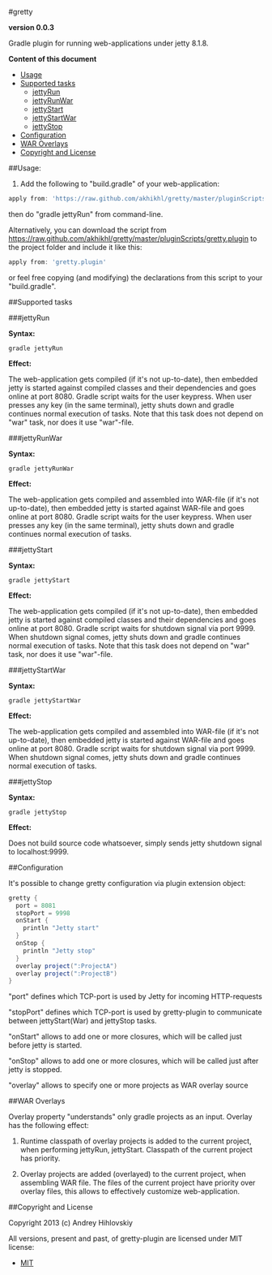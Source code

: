 #gretty

**version 0.0.3**

Gradle plugin for running web-applications under jetty 8.1.8.

**Content of this document**

* [Usage](#usage)
* [Supported tasks](#supported-tasks)
  * [jettyRun](#jettyrun)
  * [jettyRunWar](#jettyrunwar)
  * [jettyStart](#jettystart)
  * [jettyStartWar](#jettystartwar)
  * [jettyStop](#jettystop)
* [Configuration](#configuration)
* [WAR Overlays](#war-overlays)
* [Copyright and License](#copyright-and-license)

##Usage:

1. Add the following to "build.gradle" of your web-application:


```groovy
apply from: 'https://raw.github.com/akhikhl/gretty/master/pluginScripts/gretty.plugin'
```

then do "gradle jettyRun" from command-line.

Alternatively, you can download the script from https://raw.github.com/akhikhl/gretty/master/pluginScripts/gretty.plugin 
to the project folder and include it like this:

```groovy
apply from: 'gretty.plugin'
```

or feel free copying (and modifying) the declarations from this script to your "build.gradle".

##Supported tasks

###jettyRun

**Syntax:**

```shell
gradle jettyRun
```

**Effect:**

The web-application gets compiled (if it's not up-to-date), then embedded jetty is started
against compiled classes and their dependencies and goes online at port 8080. 
Gradle script waits for the user keypress. When user presses any key 
(in the same terminal), jetty shuts down and gradle continues normal execution of tasks.
Note that this task does not depend on "war" task, nor does it use "war"-file.

###jettyRunWar

**Syntax:**

```shell
gradle jettyRunWar
```

**Effect:**

The web-application gets compiled and assembled into WAR-file (if it's not up-to-date), then embedded jetty is started
against WAR-file and goes online at port 8080. Gradle script waits for the user keypress. When user presses any key 
(in the same terminal), jetty shuts down and gradle continues normal execution of tasks.

###jettyStart

**Syntax:**

```shell
gradle jettyStart
```

**Effect:**

The web-application gets compiled (if it's not up-to-date), then embedded jetty is started
against compiled classes and their dependencies and goes online at port 8080. 
Gradle script waits for shutdown signal via port 9999.
When shutdown signal comes, jetty shuts down and gradle continues normal execution of tasks.
Note that this task does not depend on "war" task, nor does it use "war"-file.

###jettyStartWar

**Syntax:**

```shell
gradle jettyStartWar
```

**Effect:**

The web-application gets compiled and assembled into WAR-file (if it's not up-to-date), then embedded jetty is started
against WAR-file and goes online at port 8080. Gradle script waits for shutdown signal via port 9999.
When shutdown signal comes, jetty shuts down and gradle continues normal execution of tasks.

###jettyStop

**Syntax:**

```shell
gradle jettyStop
```

**Effect:**

Does not build source code whatsoever, simply sends jetty shutdown signal to localhost:9999.

##Configuration

It's possible to change gretty configuration via plugin extension object:

```groovy
gretty {
  port = 8081
  stopPort = 9998
  onStart {
    println "Jetty start"
  }
  onStop {
    println "Jetty stop"
  }
  overlay project(":ProjectA")
  overlay project(":ProjectB")
}
```

"port" defines which TCP-port is used by Jetty for incoming HTTP-requests

"stopPort" defines which TCP-port is used by gretty-plugin to communicate between jettyStart(War) and jettyStop tasks.

"onStart" allows to add one or more closures, which will be called just before jetty is started.

"onStop" allows to add one or more closures, which will be called just after jetty is stopped.

"overlay" allows to specify one or more projects as WAR overlay source

##WAR Overlays

Overlay property "understands" only gradle projects as an input. Overlay has the following effect:

1. Runtime classpath of overlay projects is added to the current project, when performing jettyRun, jettyStart. 
   Classpath of the current project has priority.

2. Overlay projects are added (overlayed) to the current project, when assembling WAR file. The files of the current 
   project have priority over overlay files, this allows to effectively customize web-application.

##Copyright and License

Copyright 2013 (c) Andrey Hihlovskiy

All versions, present and past, of gretty-plugin are licensed under MIT license:

* [MIT](http://opensource.org/licenses/MIT)
